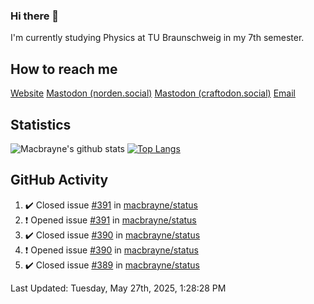 ### Hi there 👋
I'm currently studying Physics at TU Braunschweig in my 7th semester.

## How to reach me
[Website](https://florentin-schleuss.de)
<a rel="me" href="https://norden.social/@florentin">Mastodon (norden.social)</a>
<a rel="me" href="https://craftodon.social/@frodolon">Mastodon (craftodon.social)</a>
[Email](mailto:hello@macbrayne.de)

## Statistics
![Macbrayne's github stats](https://github-readme-stats.vercel.app/api?username=macbrayne&count_private=true&show_icons=true&hide_rank=true&custom_title=macbrayne's%20GitHub%20Stats)
[![Top Langs](https://github-readme-stats.vercel.app/api/top-langs/?username=macbrayne&exclude_repo=liftron&layout=compact)](https://github.com/anuraghazra/github-readme-stats)
## GitHub Activity

<!--RECENT_ACTIVITY:start-->
1. ✔️ Closed issue [#391](https://github.com/macbrayne/status/issues/391) in [macbrayne/status](https://github.com/macbrayne/status)
2. ❗️ Opened issue [#391](https://github.com/macbrayne/status/issues/391) in [macbrayne/status](https://github.com/macbrayne/status)
3. ✔️ Closed issue [#390](https://github.com/macbrayne/status/issues/390) in [macbrayne/status](https://github.com/macbrayne/status)
4. ❗️ Opened issue [#390](https://github.com/macbrayne/status/issues/390) in [macbrayne/status](https://github.com/macbrayne/status)
5. ✔️ Closed issue [#389](https://github.com/macbrayne/status/issues/389) in [macbrayne/status](https://github.com/macbrayne/status)
<!--RECENT_ACTIVITY:end-->

<!--RECENT_ACTIVITY:last_update-->
Last Updated: Tuesday, May 27th, 2025, 1:28:28 PM
<!--RECENT_ACTIVITY:last_update_end-->


<!--
**macbrayne/macbrayne** is a ✨ _special_ ✨ repository because its `README.md` (this file) appears on your GitHub profile.

Here are some ideas to get you started:

- 🔭 I’m currently working on ...
- 🌱 I’m currently learning ...
- 👯 I’m looking to collaborate on ...
- 🤔 I’m looking for help with ...
- 💬 Ask me about ...
- 📫 How to reach me: ...
- 😄 Pronouns: ...
- ⚡ Fun fact: ...
-->
